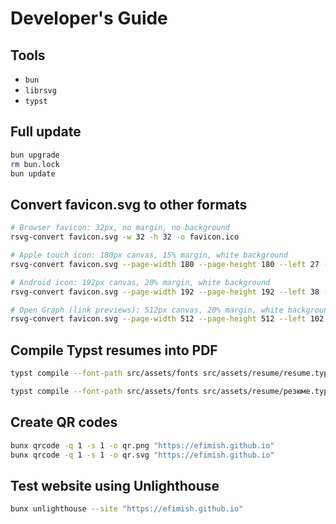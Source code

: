 # Developer's Guide

## Tools

- `bun`
- `librsvg`
- `typst`

## Full update

```bash
bun upgrade
rm bun.lock
bun update
```

## Convert favicon.svg to other formats

```bash
# Browser favicon: 32px, no margin, no background
rsvg-convert favicon.svg -w 32 -h 32 -o favicon.ico

# Apple touch icon: 180px canvas, 15% margin, white background
rsvg-convert favicon.svg --page-width 180 --page-height 180 --left 27 --top 27 -w 126 -h 126 -b white -o apple-touch-icon.png

# Android icon: 192px canvas, 20% margin, white background
rsvg-convert favicon.svg --page-width 192 --page-height 192 --left 38 --top 38 -w 116 -h 116 -b white -o favicon-192.png

# Open Graph (link previews): 512px canvas, 20% margin, white background
rsvg-convert favicon.svg --page-width 512 --page-height 512 --left 102 --top 102 -w 308 -h 308 -b white -o favicon-512.png
```

## Compile Typst resumes into PDF

```bash
typst compile --font-path src/assets/fonts src/assets/resume/resume.typ public/resume.pdf

typst compile --font-path src/assets/fonts src/assets/resume/резюме.typ public/резюме.pdf
```

## Create QR codes

```bash
bunx qrcode -q 1 -s 1 -o qr.png "https://efimish.github.io"
bunx qrcode -q 1 -s 1 -o qr.svg "https://efimish.github.io"
```

## Test website using Unlighthouse

```bash
bunx unlighthouse --site "https://efimish.github.io"
```

